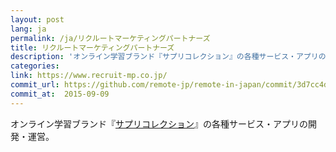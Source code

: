 ```yaml
---
layout: post
lang: ja
permalink: /ja/リクルートマーケティングパートナーズ
title: リクルートマーケティングパートナーズ
description: 'オンライン学習ブランド『サプリコレクション』の各種サービス・アプリの開発・運営。'
categories: 
link: https://www.recruit-mp.co.jp/
commit_url: https://github.com/remote-jp/remote-in-japan/commit/3d7cc4d10e1513b41d16775671b43fc58c5716aa
commit_at:  2015-09-09
---
```


<p>オンライン学習ブランド『<a href="https://www.recruit-mp.co.jp/service/sapuri.html">サプリコレクション</a>』の各種サービス・アプリの開発・運営。</p>
